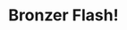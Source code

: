 ---
ee_id_thing: '97'
site: '1'
type: '2'
inv_num: 2010-021
add_credit:
url: 2010-021-bronzer-flash
title: Bronzer Flash!
year: '2010'
display_year: '2010'
medium: CD & packaging.
dims:
pitch: "​Last half hour of NJ trance radio station Pulse 97. Edition of 300. Some
  Signed. Sold a few, mostly given to friends."
ps:
live_url: https://soundcloud.com/coryarcangel/bronzer-flash
youtube:
related_code:
imgs: bronzer-flash-2010-021-disc-database-ih.jpg
subheading:
download:
commission:
related:
layout: things-i-made
---